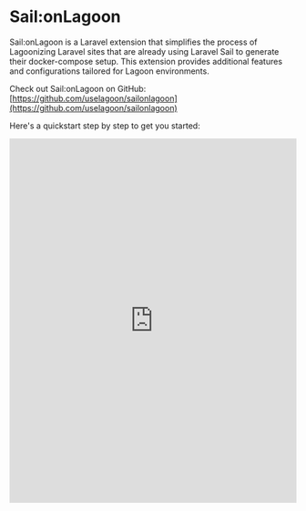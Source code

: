 # Sail:onLagoon

Sail:onLagoon is a Laravel extension that simplifies the process of Lagoonizing Laravel sites that are already using Laravel Sail to generate their docker-compose setup. This extension provides additional features and configurations tailored for Lagoon environments.

Check out Sail:onLagoon on GitHub: [https://github.com/uselagoon/sailonlagoon](https://github.com/uselagoon/sailonlagoon)

Here's a quickstart step by step to get you started:

<iframe src="https://scribehow.com/embed/Sail_on_Lagoon_Quickstart__d5W2cFZnTsqQo54frdp1wg?removeLogo=true" width="100%" height="640" allowfullscreen frameborder="0"></iframe>
